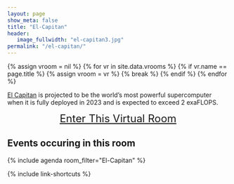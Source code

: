 ```yaml
---
layout: page
show_meta: false
title: "El-Capitan"
header:
   image_fullwidth: "el-capitan3.jpg"
permalink: "/el-capitan/"
---
```

{% assign vroom = nil %}
{% for vr in site.data.vrooms %}
  {% if vr.name == page.title %}
    {% assign vroom = vr %}
    {% break %}
  {% endif %}
{% endfor %}

[El Capitan]({{vroom.webinfo}}) is projected to be the world’s most powerful supercomputer when it is
fully deployed in 2023 and is expected to exceed 2 exaFLOPS.

<center style="font-size:24px"><a href="{{vroom.zoom_link}}">Enter This Virtual Room</a></center>

## Events occuring in this room

{% include agenda room_filter="El-Capitan" %}

{% include link-shortcuts %}

